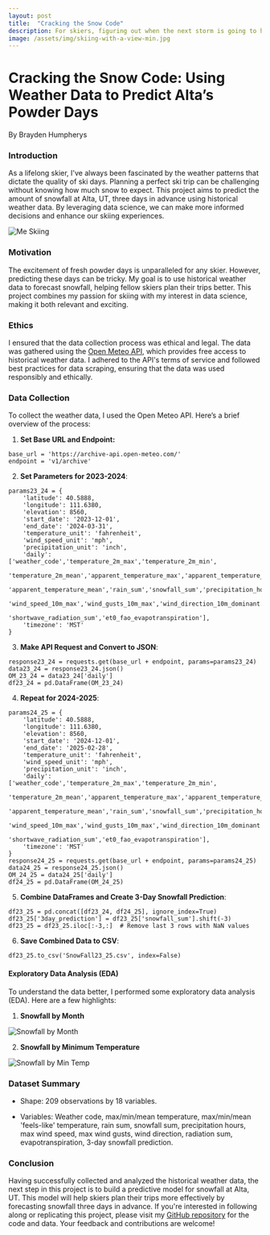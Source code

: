 ```yaml
---
layout: post
title:  "Cracking the Snow Code"
description: For skiers, figuring out when the next storm is going to hit is important for having the best ski day. If given the weather information today, can we predict the amount of snow Alta will receive in 3 days?
image: /assets/img/skiing-with-a-view-min.jpg
---
```


# Cracking the Snow Code: Using Weather Data to Predict Alta’s Powder Days

By Brayden Humpherys

### Introduction

As a lifelong skier, I've always been fascinated by the weather patterns that dictate the quality of ski days. Planning a perfect ski trip can be challenging without knowing how much snow to expect. This project aims to predict the amount of snowfall at Alta, UT, three days in advance using historical weather data. By leveraging data science, we can make more informed decisions and enhance our skiing experiences.

![Me Skiing]({{site.url}}/{{site.baseurl}}/assets/img/me_skiing.png)

### Motivation

The excitement of fresh powder days is unparalleled for any skier. However, predicting these days can be tricky. My goal is to use historical weather data to forecast snowfall, helping fellow skiers plan their trips better. This project combines my passion for skiing with my interest in data science, making it both relevant and exciting.

### Ethics

I ensured that the data collection process was ethical and legal. The data was gathered using the [Open Meteo API](https://open-meteo.com/en/docs/historical-weather-api), which provides free access to historical weather data. I adhered to the API's terms of service and followed best practices for data scraping, ensuring that the data was used responsibly and ethically.

### Data Collection

To collect the weather data, I used the Open Meteo API. Here’s a brief overview of the process:

1.  **Set Base URL and Endpoint:**

```
base_url = 'https://archive-api.open-meteo.com/'
endpoint = 'v1/archive'
```

2.  **Set Parameters for 2023-2024**:

```
params23_24 = {
    'latitude': 40.5888,
    'longitude': 111.6380,
    'elevation': 8560,
    'start_date': '2023-12-01',
    'end_date': '2024-03-31',
    'temperature_unit': 'fahrenheit',
    'wind_speed_unit': 'mph',
    'precipitation_unit': 'inch',
    'daily': ['weather_code','temperature_2m_max','temperature_2m_min',
               'temperature_2m_mean','apparent_temperature_max','apparent_temperature_min',
               'apparent_temperature_mean','rain_sum','snowfall_sum','precipitation_hours',
               'wind_speed_10m_max','wind_gusts_10m_max','wind_direction_10m_dominant',
               'shortwave_radiation_sum','et0_fao_evapotranspiration'],
    'timezone': 'MST'
}
```

3.  **Make API Request and Convert to JSON**:

```
response23_24 = requests.get(base_url + endpoint, params=params23_24)
data23_24 = response23_24.json()
OM_23_24 = data23_24['daily']
df23_24 = pd.DataFrame(OM_23_24)
```

4.  **Repeat for 2024-2025**:

```
params24_25 = {
    'latitude': 40.5888,
    'longitude': 111.6380,
    'elevation': 8560,
    'start_date': '2024-12-01',
    'end_date': '2025-02-28',
    'temperature_unit': 'fahrenheit',
    'wind_speed_unit': 'mph',
    'precipitation_unit': 'inch',
    'daily': ['weather_code','temperature_2m_max','temperature_2m_min',
               'temperature_2m_mean','apparent_temperature_max','apparent_temperature_min',
               'apparent_temperature_mean','rain_sum','snowfall_sum','precipitation_hours',
               'wind_speed_10m_max','wind_gusts_10m_max','wind_direction_10m_dominant',
               'shortwave_radiation_sum','et0_fao_evapotranspiration'],
    'timezone': 'MST'
}
response24_25 = requests.get(base_url + endpoint, params=params24_25)
data24_25 = response24_25.json()
OM_24_25 = data24_25['daily']
df24_25 = pd.DataFrame(OM_24_25)
```

5.  **Combine DataFrames and Create 3-Day Snowfall Prediction**:

```
df23_25 = pd.concat([df23_24, df24_25], ignore_index=True)
df23_25['3day_prediction'] = df23_25['snowfall_sum'].shift(-3)
df23_25 = df23_25.iloc[:-3,:]  # Remove last 3 rows with NaN values
```

6.  **Save Combined Data to CSV**:

```
df23_25.to_csv('SnowFall23_25.csv', index=False)
```

#### Exploratory Data Analysis (EDA)

To understand the data better, I performed some exploratory data analysis (EDA). Here are a few highlights:

1.  **Snowfall by Month**

![Snowfall by Month]({{site.url}}/{{site.baseurl}}/assets/img/total_snowfall_by_month.png)

2.  **Snowfall by Minimum Temperature**

![Snowfall by Min Temp]({{site.url}}/{{site.baseurl}}/assets/img/snowfall_vs_min_temperature.png)

### Dataset Summary

-   Shape: 209 observations by 18 variables.

-   Variables: Weather code, max/min/mean temperature, max/min/mean 'feels-like' temperature, rain sum, snowfall sum, precipitation hours, max wind speed, max wind gusts, wind direction, radiation sum, evapotranspiration, 3-day snowfall prediction.

### Conclusion

Having successfully collected and analyzed the historical weather data, the next step in this project is to build a predictive model for snowfall at Alta, UT. This model will help skiers plan their trips more effectively by forecasting snowfall three days in advance. If you're interested in following along or replicating this project, please visit my [GitHub repository](https://github.com/BraydenHumpherys/Snowfall-Prediction) for the code and data. Your feedback and contributions are welcome!
